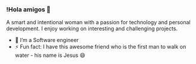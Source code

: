 ### !Hola amigos 👋

A smart and intentional woman with a passion for technology and personal development. I enjoy working on interesting and challenging projects. 

- 🔭 I’m a Software engineer
- ⚡ Fun fact: I have this awesome friend who is the first man to walk on water - his name is Jesus 😄

